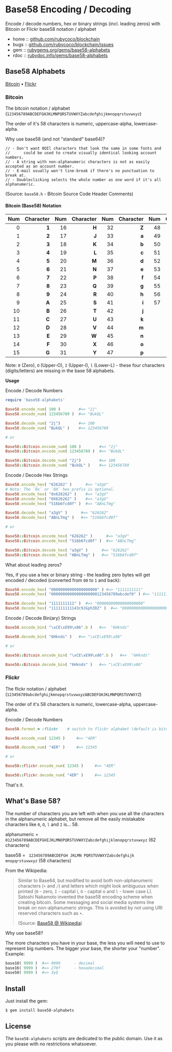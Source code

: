 # Base58 Encoding / Decoding

Encode / decode numbers, hex or binary strings (incl. leading zeros) with Bitcoin or Flickr base58 notation / alphabet


* home  :: [github.com/rubycoco/blockchain](https://github.com/rubycoco/blockchain)
* bugs  :: [github.com/rubycoco/blockchain/issues](https://github.com/rubycoco/blockchain/issues)
* gem   :: [rubygems.org/gems/base58-alphabets](https://rubygems.org/gems/base58-alphabets)
* rdoc  :: [rubydoc.info/gems/base58-alphabets](http://rubydoc.info/gems/base58-alphabets)




## Base58 Alphabets

[Bitcoin](#bitcoin) •
[Flickr](#flickr)



### Bitcoin

The bitcoin notation / alphabet (`123456789ABCDEFGHJKLMNPQRSTUVWXYZabcdefghijkmnopqrstuvwxyz`)

The order of it's 58 characters is numeric, uppercase-alpha, lowercase-alpha.



Why use base58 (and not "standard" base64)?

```
// - Don't want 0OIl characters that look the same in some fonts and
//      could be used to create visually identical looking account numbers.
// - A string with non-alphanumeric characters is not as easily accepted as an account number.
// - E-mail usually won't line-break if there's no punctuation to break at.
// - Doubleclicking selects the whole number as one word if it's all alphanumeric.
```

(Source: `base58.h` - Bitcoin Source Code Header Comments)



#### Bitcoin (Base58) Notation

|Num  |Character  |Num  |Character  |Num  |Character  |Num  |Character|
|----:|----------:|----:|----------:|----:|----------:|----:|--------:|
|   0 | **1**     |  16 | **H**     |  32 | **Z**     |  48 | **q**   |
|   1 | **2**     |  17 | **J**     |  33 | **a**     |  49 | **r**   |
|   2 | **3**     |  18 | **K**     |  34 | **b**     |  50 | **s**   |
|   3 | **4**     |  19 | **L**     |  35 | **c**     |  51 | **t**   |
|   4 | **5**     |  20 | **M**     |  36 | **d**     |  52 | **u**   |
|   5 | **6**     |  21 | **N**     |  37 | **e**     |  53 | **v**   |
|   6 | **7**     |  22 | **P**     |  38 | **f**     |  54 | **w**   |
|   7 | **8**     |  23 | **Q**     |  39 | **g**     |  55 | **x**   |
|   8 | **9**     |  24 | **R**     |  40 | **h**     |  56 | **y**   |
|   9 | **A**     |  25 | **S**     |  41 | **i**     |  57 | **z**   |
|  10 | **B**     |  26 | **T**     |  42 | **j**
|  11 | **C**     |  27 | **U**     |  43 | **k**
|  12 | **D**     |  28 | **V**     |  44 | **m**
|  13 | **E**     |  29 | **W**     |  45 | **n**
|  14 | **F**     |  30 | **X**     |  46 | **o**
|  15 | **G**     |  31 | **Y**     |  47 | **p**


Note: `0` (Zero), `O` (Upper-O), `I` (Upper-I), `l` (Lower-L) - these four characters (digits/letters) are
missing in the base 58 alphabets.


**Usage**


Encode / Decode Numbers

```ruby
require 'base58-alphabets'

Base58.encode_num( 100 )        #=> "2j"
Base58.encode_num( 123456789 )  #=> "BukQL"

Base58.decode_num( "2j")        #=> 100
Base58.decode_num( "BukQL" )    #=> 123456789

# or

Base58::Bitcoin.encode_num( 100 )        #=> "2j"
Base58::Bitcoin.encode_num( 123456789 )  #=> "BukQL"

Base58::Bitcoin.decode_num( "2j")        #=> 100
Base58::Bitcoin.decode_num( "BukQL" )    #=> 123456789
```

Encode / Decode Hex Strings

```ruby
Base58.encode_hex( "626262" )      #=> "a3gV"
# Note: The `0x` or `0X` hex prefix is optional.
Base58.encode_hex( "0x626262" )    #=> "a3gV"
Base58.encode_hex( "0X626262" )    #=> "a3gV"
Base58.encode_hex( "516b6fcd0f" )  #=> "ABnLTmg"

Base58.decode_hex( "a3gV" )      #=> "626262"
Base58.decode_hex( "ABnLTmg" )   #=> "516b6fcd0f"

# or

Base58::Bitcoin.encode_hex( "626262" )      #=> "a3gV"
Base58::Bitcoin.encode_hex( "516b6fcd0f" )  #=> "ABnLTmg"

Base58::Bitcoin.decode_hex( "a3gV" )      #=> "626262"
Base58::Bitcoin.decode_hex( "ABnLTmg" )   #=> "516b6fcd0f"
```


What about leading zeros?

Yes, if you use a hex or binary string - the leading zero bytes
will get encoded / decoded (converted from `00` to `1` and back):

```ruby
Base58.encode_hex( "00000000000000000000" ) #=> "1111111111"
Base58.encode_hex( "00000000000000000000123456789abcdef0" ) #=> "111111111143c9JGph3DZ"

Base58.decode_hex( "1111111111" )  #=> "00000000000000000000"
Base58.decode_hex( "111111111143c9JGph3DZ" )  #=> "00000000000000000000123456789abcdef0"
```



Encode / Decode Bin(ary) Strings

```ruby
Base58.encode_bin( "\xCE\xE99\x86".b )   #=>  "6Hknds"

Base58.decode_bin( "6Hknds" )   #=> "\xCE\xE99\x86"

# or

Base58::Bitcoin.encode_bin( "\xCE\xE99\x86".b )   #=>  "6Hknds"

Base58::Bitcoin.decode_bin( "6Hknds" )   #=> "\xCE\xE99\x86"
```




### Flickr

The flickr notation / alphabet (`123456789abcdefghijkmnopqrstuvwxyzABCDEFGHJKLMNPQRSTUVWXYZ`)

The order of it's 58 characters is numeric, lowercase-alpha, uppercase-alpha.



Encode / Decode Numbers

```ruby
Base58.format = :flickr    # switch to flickr alphabet (default is bitcoin)

Base58.encode_num( 12345 )     #=> "4ER"

Base58.decode_num( "4ER" )     #=> 12345

# or

Base58::Flickr.encode_num( 12345 )     #=> "4ER"

Base58::Flickr.decode_num( "4ER" )     #=> 12345
```


That's it.



## What's Base 58?

The number of characters you are left with when you use
all the characters in the alphanumeric alphabet,
but remove all the easily mistakable characters like `0`, `O`, `l` and `I`
is... 58.

alphanumeric = `0123456789ABCDEFGHIJKLMNOPQRSTUVWXYZabcdefghijklmnopqrstuvwxyz` (62 characters)

base58       = ` 123456789ABCDEFGH JKLMN PQRSTUVWXYZabcdefghijk mnopqrstuvwxyz` (58 characters)



From the Wikipedia:

> Similar to Base64, but modified to avoid both non-alphanumeric
> characters (`+` and `/`) and letters which might look ambiguous
> when printed (`0` - zero, `I` - capital i, `O` - capital o and `l` - lower case L).
> Satoshi Nakamoto invented the base58 encoding scheme when creating bitcoin.
> Some messaging and social media systems line break on non-alphanumeric
> strings. This is avoided by not using URI reserved characters such as `+`.
>
> (Source: [Base58 @ Wikipedia](https://en.wikipedia.org/wiki/Binary-to-text_encoding#Base58))



Why use base58?

The more characters you have in your base, the less you will need to use to represent big numbers.
The bigger your base, the shorter your "number". Example:

``` ruby
base10( 9999 )  #=> 9999      - decimal
base16( 9999 )  #=> 270f      - hexadecimal
base58( 9999 )  #=> 3yQ
```


## Install

Just install the gem:

    $ gem install base58-alphabets



## License

The `base58-alphabets` scripts are dedicated to the public domain.
Use it as you please with no restrictions whatsoever.
